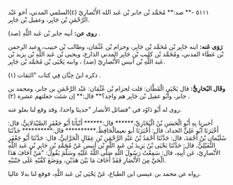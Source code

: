 ٥١١١ -** صد:** مُحَمَّد بْن جابر بْن عَبد الله الأَنْصارِيّ (٤)السلمي المدني، أخو عَبْد الرَّحْمَنِ بْن جَابِر، وعقيل بْن جَابِر.

**روى عن:** أبيه جابر بْن عَبد اللَّهِ (صد) .

**رَوَى عَنه:** ابنه جَابِر بْن مُحَمَّد بْن جَابِر، وحزام بْن عُثْمَان، وطالب بْن حبيب، وعبد الرحمن بْن عَطَاء المدني، ومُحَمَّد بْن كليب بْن جَابِر المدني الذارع، ويحيى بْن عَبد اللَّهِ بْن يزيد بْن عَبد اللَّهِ بْن أنيس الأَنْصارِيّ (صد) ، وابنه يَحْيَى بْن مُحَمَّد بْن جَابِر.

ذكره ابنُ حِبَّان فِي كتاب "الثقات (١) .

**وقَال البُخارِيُّ:** قال يَحْيَى الْقَطَّان: قلت لحزام بْن عُثْمَان: عَبْد الرَّحْمَنِ بن جابر، ومحمد بن جابر، وأَبُو عقيل بْن جَابِر هم واحِد؟** قال:** إن شئت جعلتهم عشرة (٢) .

روى له أَبُو دَاوُد في "فضائل الأنصار "حديثا واحدا، وقد وقع لنا بعلو عنه.

أخبرنا بِهِ أَبُو الْحَسَنِ بْنُ الْبُخَارِيِّ،****** قال:****** أَنْبَأَنَا أَبُو جَعْفَرٍ الصَّيْدَلانِيُّ، قال: أَخْبَرَنَا أَبُو عَلِيٍّ الحداد، قال: أَخْبَرَنَا أبو نعيمالْحَافِظُ،********** قال:********** حَدَّثَنَا سُلَيْمان بْنُ أَحْمَدَ، قال: حَدَّثَنَا أَحْمَدُ بْنُ عَبْدِ الرَّحْمَنِ بْنِ عِقَالٍ الْحَرَّانِيُّ، قال: حَدَّثَنَا أَبُو جَعْفَرٍ النُّفَيْلِيُّ، قال: حَدَّثَنَا يَحْيَى بْنُ يَزِيدَ بْن عَبد اللَّهِ بْن أنيس عَنْ مُحَمَّدِ بْنِ جَابِرِ بْنِ عَبد اللَّهِ الأَنْصارِيّ، عَن أَبِيهِ، قال: سَمِعْتُ رَسُولَ اللَّهِ صَلَّى اللَّهُ عَلَيْهِ وسَلَّمَ يَقُولُ: "مَنْ أَخَافَ هَذَا الْحَيَّ مِنَ الأَنْصَارِ فَقَدْ أَخَافَ مَا بَيْنَ هَذَيْنِ، ووَضَعَ كَفَّيْهِ عَلَى جَنْبَيْهِ.

رواه عن محمد بن عيسى ابن الطباع، عَنْ يَحْيَى بْن عَبد اللَّهِ، فوقع لنا بدلا عاليا.